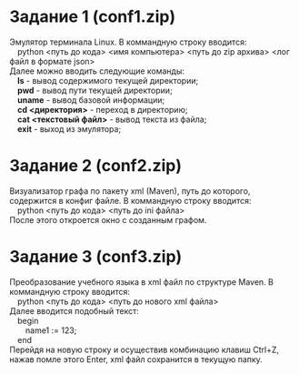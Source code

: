 # Задание 1 (conf1.zip)
Эмулятор терминала Linux. В коммандную строку вводится:<br/>
&emsp;python <путь до кода> <имя компьютера> <путь до zip архива> <лог файл в формате json><br/>
Далее можно вводить следующие команды:<br/>
&emsp;**ls** - вывод содержимого текущей директории;<br/>
&emsp;**pwd** - вывод пути текущей директории;<br/>
&emsp;**uname** - вывод базовой информации;<br/>
&emsp;**cd <директория>** - переход в директорию;<br/>
&emsp;**cat <текстовый файл>** - вывод текста из файла;<br/>
&emsp;**exit** - выход из эмулятора;<br/>
# Задание 2 (conf2.zip)
Визуализатор графа по пакету xml (Maven), путь до которого, содержится в конфиг файле. В коммандную строку вводится:<br/>
&emsp;python <путь до кода> <путь до ini файла><br/>
После этого откроется окно с созданным графом.
# Задание 3 (conf3.zip)
Преобразование учебного языка в xml файл по структуре Maven. В коммандную строку вводится:<br/>
&emsp;python <путь до кода> <путь до нового xml файла><br/>
Далее вводится подобный текст:<br/>
&emsp;begin<br/>
&emsp;&emsp;name1 := 123;<br/>
&emsp;end<br/>
Перейдя на новую строку и осуществив комбинацию клавиш Ctrl+Z, нажав помле этого Enter, xml файл сохранится в текущую папку.
